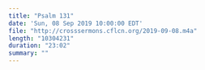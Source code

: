 ```yaml
---
title: "Psalm 131"
date: 'Sun, 08 Sep 2019 10:00:00 EDT'
file: "http://crosssermons.cflcn.org/2019-09-08.m4a"
length: "10304231"
duration: "23:02"
summary: ""
---
```

